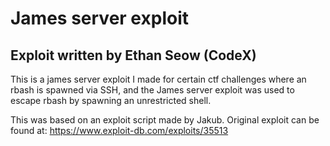 <h1>James server exploit</h1>
<h2>Exploit written by Ethan Seow (CodeX)</h2>
This is a james server exploit I made for certain ctf challenges where an rbash is spawned via SSH, and the 
James server exploit was used to escape rbash by spawning an unrestricted shell.

This was based on an exploit script made by Jakub.
Original exploit can be found at: https://www.exploit-db.com/exploits/35513
